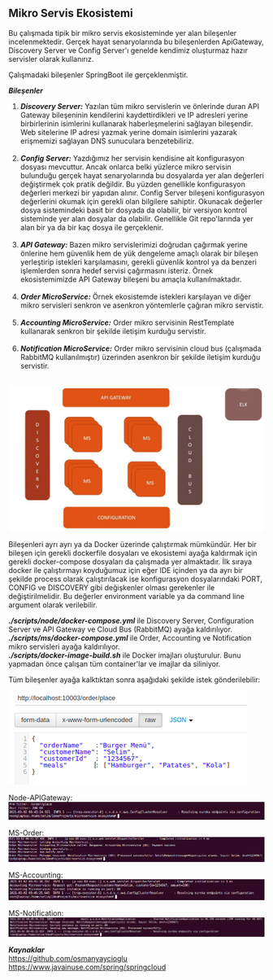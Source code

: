 
## Mikro Servis Ekosistemi ##

Bu çalışmada tipik bir mikro servis ekosisteminde yer alan bileşenler incelenmektedir.
Gerçek hayat senaryolarında bu bileşenlerden ApiGateway, Discovery Server ve Config Server'ı genelde kendimiz oluşturmaz hazır servisler olarak kullanırız.

Çalışmadaki bileşenler SpringBoot ile gerçeklenmiştir.

***Bileşenler***
1. ***Discovery Server:*** Yazılan tüm mikro servislerin ve önlerinde duran API Gateway bileşeninin kendilerini kaydettirdikleri ve IP adresleri yerine birbirlerinin isimlerini kullanarak haberleşmelerini sağlayan bileşendir. Web sitelerine IP adresi yazmak yerine domain isimlerini yazarak erişmemizi sağlayan DNS sunuculara benzetebiliriz. </br></br>
2. ***Config Server:*** Yazdığımız her servisin kendisine ait konfigurasyon dosyası mevcuttur. Ancak onlarca belki yüzlerce mikro servisin bulunduğu gerçek hayat senaryolarında bu dosyalarda yer alan değerleri değiştirmek çok pratik değildir. Bu yüzden genellikle konfigurasyon değerleri merkezi bir yapıdan alınır. Config Server bileşeni konfigurasyon değerlerini okumak için gerekli olan bilgilere sahiptir. Okunacak değerler dosya sistemindeki basit bir dosyada da olabilir, bir versiyon kontrol sisteminde yer alan dosyalar da olabilir. Genellikle Git repo'larında yer alan bir ya da bir kaç dosya ile gerçeklenir.</br></br>
3. ***API Gateway:*** Bazen mikro servislerimizi doğrudan çağırmak yerine önlerine hem güvenlik hem de yük dengeleme amaçlı olarak bir bileşen yerleştirip istekleri karşılamasını, gerekli güvenlik kontrol ya da benzeri işlemlerden sonra hedef servisi çağırmasını isteriz. Örnek ekosistemimizde API Gateway bileşeni bu amaçla kullanılmaktadır.</br></br>
4. ***Order MicroService:*** Örnek ekosistemde istekleri karşılayan ve diğer mikro servisleri senkron ve asenkron yöntemlerle çağıran mikro servistir. </br></br>
5. ***Accounting MicroService:*** Order mikro servisinin RestTemplate kullanarak senkron bir şekilde iletişim kurduğu servistir.</br></br>
6. ***Notification MicroService:*** Order mikro servisinin cloud bus (çalışmada RabbitMQ kullanılmıştır) üzerinden asenkron bir şekilde iletişim kurduğu servistir. </br></br>

![plot](./resources/ecosystem.jpg)


Bileşenleri ayrı ayrı ya da Docker üzerinde çalıştırmak mümkündür. Her bir bileşen için gerekli dockerfile dosyaları ve ekosistemi ayağa kaldırmak için gerekli docker-compose dosyaları da çalışmada yer almaktadır.
İlk sıraya docker ile çalıştırmayı koyduğumuz için eğer IDE içinden ya da ayrı bir şekilde process olarak çalıştırılacak ise konfigurasyon dosyalarındaki PORT, CONFIG ve DISCOVERY gibi değişkenler olması gerekenler ile değiştirilmelidir. 
Bu değerler environment variable ya da command line argument olarak verilebilir.</br>

***./scripts/node/docker-compose.yml*** ile Discovery Server, Configuration Server ve API Gateway ve Cloud Bus (RabbitMQ) ayağa kaldırılıyor.</br>
***./scripts/ms/docker-compose.yml*** ile Order, Accounting ve Notification mikro servisleri ayağa kaldırılıyor. </br>
***./scripts/docker-image-build.sh*** ile Docker imajları oluşturulur. Bunu yapmadan önce çalışan tüm container'lar ve imajlar da siliniyor.

Tüm bileşenler ayağa kalktıktan sonra aşağıdaki şekilde istek gönderilebilir:

![plot](./resources/postman.png)

Node-APIGateway:
![plot](./resources/node-apigateway.png)

MS-Order:
![plot](./resources/ms-order.png)

MS-Accounting:
![plot](./resources/ms-accounting.png)

MS-Notification:
![plot](./resources/ms-notification.png)

***Kaynaklar*** </br>
https://github.com/osmanyaycioglu </br>
https://www.javainuse.com/spring/springcloud

